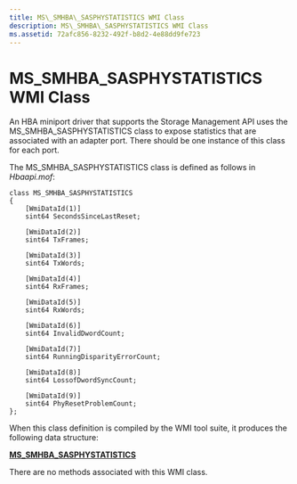 ```yaml
---
title: MS\_SMHBA\_SASPHYSTATISTICS WMI Class
description: MS\_SMHBA\_SASPHYSTATISTICS WMI Class
ms.assetid: 72afc856-8232-492f-b8d2-4e88dd9fe723
---
```


# MS\_SMHBA\_SASPHYSTATISTICS WMI Class


An HBA miniport driver that supports the Storage Management API uses the MS\_SMHBA\_SASPHYSTATISTICS class to expose statistics that are associated with an adapter port. There should be one instance of this class for each port.

The MS\_SMHBA\_SASPHYSTATISTICS class is defined as follows in *Hbaapi.mof*:

```
class MS_SMHBA_SASPHYSTATISTICS
{
    [WmiDataId(1)]
    sint64 SecondsSinceLastReset;

    [WmiDataId(2)]
    sint64 TxFrames;

    [WmiDataId(3)]
    sint64 TxWords;

    [WmiDataId(4)]
    sint64 RxFrames;

    [WmiDataId(5)]
    sint64 RxWords;

    [WmiDataId(6)]
    sint64 InvalidDwordCount;

    [WmiDataId(7)]
    sint64 RunningDisparityErrorCount;

    [WmiDataId(8)]
    sint64 LossofDwordSyncCount;

    [WmiDataId(9)]
    sint64 PhyResetProblemCount;
};
```

When this class definition is compiled by the WMI tool suite, it produces the following data structure:

[**MS\_SMHBA\_SASPHYSTATISTICS**](https://msdn.microsoft.com/library/windows/hardware/ff563175)

There are no methods associated with this WMI class.

 

 





